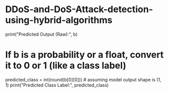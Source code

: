 # DDoS-and-DoS-Attack-detection-using-hybrid-algorithms
print("Predicted Output (Raw):", b)

# If b is a probability or a float, convert it to 0 or 1 (like a class label)
predicted_class = int(round(b[0][0]))  # assuming model output shape is (1, 1)
print("Predicted Class Label:", predicted_class)
